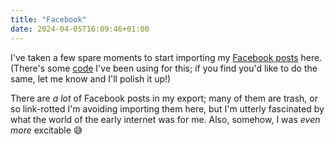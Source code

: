```yaml
---
title: "Facebook"
date: 2024-04-05T16:09:46+01:00
---
```


I've taken a few spare moments to start importing my [Facebook posts](/tags/from-facebook#) here. (There's some [code](https://github.com/by-jp/www.byjp.me/tree/main/tools/archive/facebook) I've been using for this; if you find you'd like to do the same, let me know and I'll polish it up!)

There are _a lot_ of Facebook posts in my export; many of them are trash, or so link-rotted I'm avoiding importing them here, but I'm utterly fascinated by what the world of the early internet was for me. Also, somehow, I was _even more_ excitable 😅
